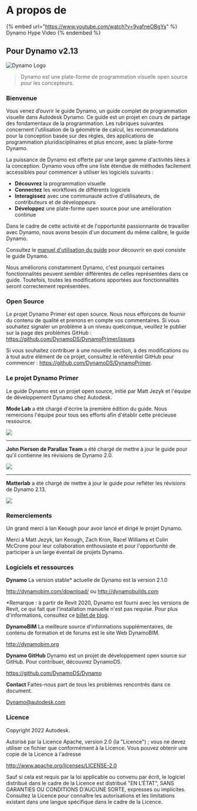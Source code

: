 # A propos de

{% embed url="https://www.youtube.com/watch?v=9vafneOBgYs" %}
Dynamo Hype Video
{% endembed %}

## Pour Dynamo v2.13

![Dynamo Logo](images/dynamo\_logo\_dark-trim.jpg)

> Dynamo est une plate-forme de programmation visuelle open source pour les concepteurs.

### Bienvenue

Vous venez d’ouvrir le guide Dynamo, un guide complet de programmation visuelle dans Autodesk Dynamo. Ce guide est un projet en cours de partage des fondamentaux de la programmation. Les rubriques suivantes concernent l'utilisation de la géométrie de calcul, les recommandations pour la conception basée sur des règles, des applications de programmation pluridisciplinaires et plus encore, avec la plate-forme Dynamo.

La puissance de Dynamo est offerte par une large gamme d'activités liées à la conception. Dynamo vous offre une liste étendue de méthodes facilement accessibles pour commencer à utiliser les logiciels suivants :

* **Découvrez** la programmation visuelle
* **Connectez** les workflows de différents logiciels
* **Interagissez** avec une communauté active d'utilisateurs, de contributeurs et de développeurs
* **Développez** une plate-forme open source pour une amélioration continue

Dans le cadre de cette activité et de l'opportunité passionnante de travailler avec Dynamo, nous avons besoin d'un document du même calibre, le guide Dynamo.

Consultez le [manuel d'utilisation du guide](1\_introduction/2-primer-user-guide-dynamo-community-and-platform.md) pour découvrir en quoi consiste le guide Dynamo.

Nous améliorons constamment Dynamo, c'est pourquoi certaines fonctionnalités peuvent sembler différentes de celles représentées dans ce guide. Toutefois, toutes les modifications apportées aux fonctionnalités seront correctement représentées.

### Open Source

Le projet Dynamo Primer est open source. Nous nous efforçons de fournir du contenu de qualité et prenons en compte vos commentaires. Si vous souhaitez signaler un problème à un niveau quelconque, veuillez le publier sur la page des problèmes GitHub : https://github.com/DynamoDS/DynamoPrimer/issues

Si vous souhaitez contribuer à une nouvelle section, à des modifications ou à tout autre élément de ce projet, consultez le référentiel GitHub pour commencer : https://github.com/DynamoDS/DynamoPrimer.

### Le projet Dynamo Primer

Le guide Dynamo est un projet open source, initié par Matt Jezyk et l'équipe de développement Dynamo chez Autodesk.

**Mode Lab** a été chargé d'écrire la première édition du guide. Nous remercions l'équipe pour tous ses efforts afin d'établir cette précieuse ressource.

![](images/MODELAB\_Logo.png)

***

**John Pierson de Parallax Team** a été chargé de mettre à jour le guide pour qu'il contienne les révisions de Dynamo 2.0.

![](images/PRLX\_Logo.jpg)

***

**Matterlab** a été chargé de mettre à jour le guide pour refléter les révisions de Dynamo 2.13.

![](images/matterlab\_final-07.jpg)

### Remerciements

Un grand merci à Ian Keough pour avoir lancé et dirigé le projet Dynamo.

Merci à Matt Jezyk, Ian Keough, Zach Kron, Racel Williams et Colin McCrone pour leur collaboration enthousiaste et pour l'opportunité de participer à un large éventail de projets Dynamo.

### Logiciels et ressources

**Dynamo** La version stable* actuelle de Dynamo est la version 2.1.0

http://dynamobim.com/download/ ou http://dynamobuilds.com

*Remarque : à partir de Revit 2020, Dynamo est fourni avec les versions de Revit, ce qui fait que l'installation manuelle n'est pas requise. Pour plus d'informations, consultez ce [billet de blog](https://dynamobim.org/dynamo-core-2-1-release/).

**DynamoBIM** La meilleure source d'informations supplémentaires, de contenu de formation et de forums est le site Web DynamoBIM.

http://dynamobim.org

**Dynamo GitHub** Dynamo est un projet de développement open source sur GitHub. Pour contribuer, découvrez DynamoDS.

https://github.com/DynamoDS/Dynamo

**Contact** Faites-nous part de tous les problèmes rencontrés dans ce document.

Dynamo@autodesk.com

### Licence

Copyright 2022 Autodesk.

Autorisé par la Licence Apache, version 2.0 (la "Licence") ; vous ne devez utiliser ce fichier que conformément à la Licence. Vous pouvez obtenir une copie de la Licence à l'adresse

http://www.apache.org/licenses/LICENSE-2.0

Sauf si cela est requis par la loi applicable ou convenu par écrit, le logiciel distribué dans le cadre de la Licence est distribué "EN L'ÉTAT", SANS GARANTIES OU CONDITIONS D'AUCUNE SORTE, expresses ou implicites. Consultez la Licence pour connaître les autorisations et les limitations existant dans une langue spécifique dans le cadre de la Licence.
